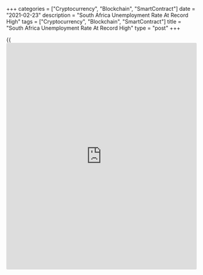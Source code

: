 +++
categories = ["Cryptocurrency", "Blockchain", "SmartContract"]
date = "2021-02-23"
description = "South Africa Unemployment Rate At Record High"
tags = ["Cryptocurrency", "Blockchain", "SmartContract"]
title = "South Africa Unemployment Rate At Record High"
type = "post"
+++

{{<iframe id="large-banner" src="https://www.bounty.group/#slide=18.0" width="100%" height="600" scrolling="no" style="border: 0px solid rgb(216, 221, 230); border-radius: 3px;">}}

South Africa jobless rate rose in the fourth quarter to a record high,
data from Statistics South Africa showed on Tuesday.

The jobless rate rose to 38.2 percent in the fourth quarter from 37.5
percent in the third quarter. In the same quarter the previous year, the
unemployment rate was 29.1 percent.

The latest unemployment rate was the highest since the series began in
2008.

The number of unemployed persons increased by 701,000 persons to 7.233
million in the fourth quarter from 6.533 million in the previous
quarter.

The number of employed persons fell by 1.4 million to 15.024 million in
the December quarter from a year ago.

For comments and feedback [contact](https://www.playgroundfx.com/contact/): editorial@rtt[news](https://www.letsplayfx.com/blog/forex-news-website/).com

[Economic News][1]

 **What parts of the world are seeing the best (and worst) economic
performances lately? Click[here][2] to check out our [Econ Scorecard][2]
and find out! See up-to-the-moment [ranking](https://www.playgroundfx.com/blog/crypto-exchange-ranking/)s for the best and worst
performers in [GDP][3], [unemployment rate][4], [inflation][5] and much
more.**

   1. www.rtt[news](https://www.letsplayfx.com/blog/forex-news-website/).com/Content/EconomicNews.aspx
   2. www.rtt[news](https://www.letsplayfx.com/blog/forex-news-website/).com/economic-scorecard/world-rank/retail-sales/highest-performance.aspx
   3. www.rtt[news](https://www.letsplayfx.com/blog/forex-news-website/).com/economic-scorecard/world-rank/GDP/highest-performance.aspx
   4. www.rtt[news](https://www.letsplayfx.com/blog/forex-news-website/).com/economic-scorecard/world-rank/unemployment-rate/lowest-performance.aspx
   5. www.rtt[news](https://www.letsplayfx.com/blog/forex-news-website/).com/economic-scorecard/world-rank/CPI/highest-performance.aspx